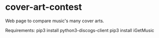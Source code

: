 # cover-art-contest
Web page to compare music's many cover arts.


Requirements:
pip3 install python3-discogs-client
pip3 install iGetMusic